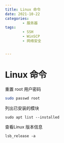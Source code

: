 ```yaml
---
title: Linux 命令
date: 2021-10-22
categories:
        - 服务器
tags:
        - SSH
        - WinSCP
        - 网络安全


---
```


# Linux 命令

重置 root 用户密码

```sh
sudo passwd root
```

列出已安装的模块

```
sudo apt list --installed
```

查看Linux 版本信息

```
lsb_release -a
```

